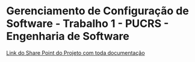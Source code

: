 # Gerenciamento de Configuração de Software - Trabalho 1 - PUCRS - Engenharia de Software

[Link do Share Point do Projeto com toda documentação](https://brpucrs-my.sharepoint.com/:f:/g/personal/gabriel_chagas99_edu_pucrs_br/ElWxO5SSL_JMtsyVsGZPCAQBHUJ9ol6rkq05AOe7Ye1I7w?e=KBfUSX)
